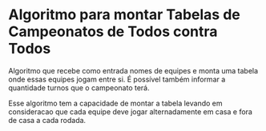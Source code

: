 # Algoritmo para montar Tabelas de Campeonatos de Todos contra Todos

Algoritmo que recebe como entrada nomes de equipes e monta uma tabela 
onde essas equipes jogam entre si.
É possível também informar a quantidade turnos que o campeonato terá.

Esse algoritmo tem a capacidade de montar a tabela levando em consideracao
que cada equipe deve jogar alternadamente em casa e fora de casa a cada rodada.
